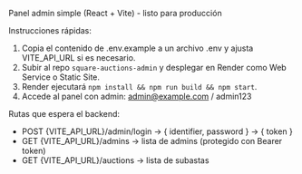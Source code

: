 Panel admin simple (React + Vite) - listo para producción

Instrucciones rápidas:
1. Copia el contenido de .env.example a un archivo .env y ajusta VITE_API_URL si es necesario.
2. Subir al repo `square-auctions-admin` y desplegar en Render como Web Service o Static Site.
3. Render ejecutará `npm install && npm run build && npm start`.
4. Accede al panel con admin: admin@example.com / admin123

Rutas que espera el backend:
- POST {VITE_API_URL}/admin/login  -> { identifier, password } -> { token }
- GET {VITE_API_URL}/admins -> lista de admins (protegido con Bearer token)
- GET {VITE_API_URL}/auctions -> lista de subastas
